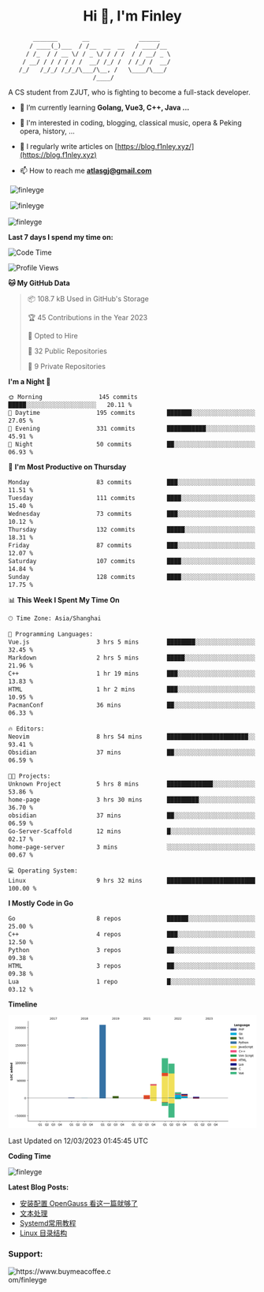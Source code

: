 <h1 align="center">Hi 👋, I'm Finley</h1>

```text
       _______       __              ______   
      / ____(_)___  / /__  __  __   / ____/__ 
     / /_  / / __ \/ / _ \/ / / /  / / __/ _ \
    / __/ / / / / / /  __/ /_/ /  / /_/ /  __/
   /_/   /_/_/ /_/_/\___/\__, /   \____/\___/
                        /____/                
```

<p align="left">

A CS student from ZJUT,
who is fighting to become a full-stack developer.

</p>

<p align="left">

- 🌱 I’m currently learning **Golang, Vue3, C++, Java ...**

- 🧠 I'm interested in coding, blogging, classical music, opera & Peking opera, history, ...

- 📝 I regularly write articles on [https://blog.f1nley.xyz/](https://blog.f1nley.xyz)

- 📫 How to reach me **atlasgj@gmail.com**

</p>

<p>&nbsp;<img align="center" src="https://github-readme-stats.vercel.app/api/top-langs/?username=finleyge&show_icons=true&locale=en&hide=javascript,html,tex" alt="finleyge" /></p>

<p>&nbsp;<img align="center" src="https://github-readme-stats.vercel.app/api?username=finleyge&show_icons=true&locale=en" alt="finleyge" /></p>

<p><img align="center" src="https://github-readme-streak-stats.herokuapp.com/?user=finleyge&" alt="finleyge" /></p>

**Last 7 days I spend my time on:**

<!--START_SECTION:waka-->
![Code Time](http://img.shields.io/badge/Code%20Time-486%20hrs%2052%20mins-blue)

![Profile Views](http://img.shields.io/badge/Profile%20Views-2-blue)

**🐱 My GitHub Data** 

> 📦 108.7 kB Used in GitHub's Storage 
 > 
> 🏆 45 Contributions in the Year 2023
 > 
> 💼 Opted to Hire
 > 
> 📜 32 Public Repositories 
 > 
> 🔑 9 Private Repositories 
 > 
**I'm a Night 🦉** 

```text
🌞 Morning                145 commits         █████░░░░░░░░░░░░░░░░░░░░   20.11 % 
🌆 Daytime                195 commits         ███████░░░░░░░░░░░░░░░░░░   27.05 % 
🌃 Evening                331 commits         ███████████░░░░░░░░░░░░░░   45.91 % 
🌙 Night                  50 commits          ██░░░░░░░░░░░░░░░░░░░░░░░   06.93 % 
```
📅 **I'm Most Productive on Thursday** 

```text
Monday                   83 commits          ███░░░░░░░░░░░░░░░░░░░░░░   11.51 % 
Tuesday                  111 commits         ████░░░░░░░░░░░░░░░░░░░░░   15.40 % 
Wednesday                73 commits          ███░░░░░░░░░░░░░░░░░░░░░░   10.12 % 
Thursday                 132 commits         █████░░░░░░░░░░░░░░░░░░░░   18.31 % 
Friday                   87 commits          ███░░░░░░░░░░░░░░░░░░░░░░   12.07 % 
Saturday                 107 commits         ████░░░░░░░░░░░░░░░░░░░░░   14.84 % 
Sunday                   128 commits         ████░░░░░░░░░░░░░░░░░░░░░   17.75 % 
```


📊 **This Week I Spent My Time On** 

```text
🕑︎ Time Zone: Asia/Shanghai

💬 Programming Languages: 
Vue.js                   3 hrs 5 mins        ████████░░░░░░░░░░░░░░░░░   32.45 % 
Markdown                 2 hrs 5 mins        █████░░░░░░░░░░░░░░░░░░░░   21.96 % 
C++                      1 hr 19 mins        ███░░░░░░░░░░░░░░░░░░░░░░   13.83 % 
HTML                     1 hr 2 mins         ███░░░░░░░░░░░░░░░░░░░░░░   10.95 % 
PacmanConf               36 mins             ██░░░░░░░░░░░░░░░░░░░░░░░   06.33 % 

🔥 Editors: 
Neovim                   8 hrs 54 mins       ███████████████████████░░   93.41 % 
Obsidian                 37 mins             ██░░░░░░░░░░░░░░░░░░░░░░░   06.59 % 

🐱‍💻 Projects: 
Unknown Project          5 hrs 8 mins        █████████████░░░░░░░░░░░░   53.86 % 
home-page                3 hrs 30 mins       █████████░░░░░░░░░░░░░░░░   36.70 % 
obsidian                 37 mins             ██░░░░░░░░░░░░░░░░░░░░░░░   06.59 % 
Go-Server-Scaffold       12 mins             █░░░░░░░░░░░░░░░░░░░░░░░░   02.17 % 
home-page-server         3 mins              ░░░░░░░░░░░░░░░░░░░░░░░░░   00.67 % 

💻 Operating System: 
Linux                    9 hrs 32 mins       █████████████████████████   100.00 % 
```

**I Mostly Code in Go** 

```text
Go                       8 repos             ██████░░░░░░░░░░░░░░░░░░░   25.00 % 
C++                      4 repos             ███░░░░░░░░░░░░░░░░░░░░░░   12.50 % 
Python                   3 repos             ██░░░░░░░░░░░░░░░░░░░░░░░   09.38 % 
HTML                     3 repos             ██░░░░░░░░░░░░░░░░░░░░░░░   09.38 % 
Lua                      1 repo              █░░░░░░░░░░░░░░░░░░░░░░░░   03.12 % 
```



**Timeline**

![Lines of Code chart](https://raw.githubusercontent.com/FinleyGe/FinleyGe/main/assets/bar_graph.png)


 Last Updated on 12/03/2023 01:45:45 UTC
<!--END_SECTION:waka-->
**Coding Time**
<p>
       <img align="center" src="https://wakatime.com/share/@1f267603-cf28-47c9-a32c-2753500710e7/96d852e9-5832-42ff-acaa-a48a5371ba9d.svg" alt="finleyge" />
</p>

</p>


**Latest Blog Posts:**

<!-- BLOG-POST-LIST:START -->
- [安装配置 OpenGauss 看这一篇就够了](https://blog.f1nley.xyz/post/linux/config_opengauss_full_edition/)
- [文本处理](https://blog.f1nley.xyz/post/linux/text-process/)
- [Systemd常用教程](https://blog.f1nley.xyz/post/linux/systemd/)
- [Linux 目录结构](https://blog.f1nley.xyz/post/linux/linux-directory/)
<!-- BLOG-POST-LIST:END -->

<h3 align="left">Support:</h3>

<p align="left">

<a href="https://www.buymeacoffee.com/finleyge"> <img align="left" src="https://cdn.buymeacoffee.com/buttons/v2/default-yellow.png" height="50" width="210" alt="https://www.buymeacoffee.com/finleyge" />

</a>
</p>

